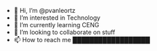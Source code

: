 - 👋 Hi, I’m @pvanleortz
- 👀 I’m interested in Technology
- 🌱 I’m currently learning CENG
- 💞️ I’m looking to collaborate on stuff
- 📫 How to reach me ██████████████████
